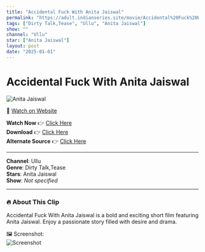 ```yaml
---
title: "Accidental Fuck With Anita Jaiswal"
permalink: "https://adult.indianseries.site/movie/Accidental%20Fuck%20With%20Anita%20Jaiswal"
tags: ["Dirty Talk,Tease", "Ullu", "Anita Jaiswal"]
show: ""
channel: "Ullu"
star: ["Anita Jaiswal"]
layout: post
date: "2025-01-01"
---
```


# Accidental Fuck With Anita Jaiswal

![Anita Jaiswal](https://shorts.desisins.com/wp-content/uploads/2024/11/Purani-haveli-Anita-Jaiswal-Ullu-DesiSins.com_.jpg)

🔗 [Watch on Website](https://adult.indianseries.site/movie/Accidental%20Fuck%20With%20Anita%20Jaiswal)

**Watch Now** 👉 [Click Here](https://adult.indianseries.site/movie/Accidental%20Fuck%20With%20Anita%20Jaiswal)  
**Download** 👉 [Click Here](https://adult.indianseries.site/movie/Accidental%20Fuck%20With%20Anita%20Jaiswal)  
**Alternate Source** 👉 [Click Here](https://adult.indianseries.site/movie/Accidental%20Fuck%20With%20Anita%20Jaiswal)

---

**Channel**: Ullu  
**Genre**: Dirty Talk,Tease  
**Stars**: Anita Jaiswal  
**Show**: *Not specified*

---

### 🔥 About This Clip

Accidental Fuck With Anita Jaiswal is a bold and exciting short film featuring Anita Jaiswal. Enjoy a passionate story filled with desire and drama.
 
🖼️ Screenshot:  
![Screenshot](https://shorts.desisins.com/wp-content/uploads/2024/11/Purani-haveli-Anita-Jaiswal-Ullu-DesiSins.com_.jpg)
